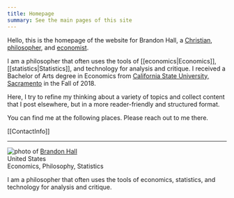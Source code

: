 ```yaml
---
title: Homepage
summary: See the main pages of this site
---
```


Hello, this is the homepage of the website for Brandon Hall, a [Christian](my-christianity), [philosopher](experience-as-philosopher), and [economist](experience-as-economist).

I am a philosopher that often uses the tools of [[economics|Economics]], [[statistics|Statistics]], and technology for analysis and critique. I received a Bachelor of Arts degree in Economics from [California State University, Sacramento](https://www.csus.edu/econ/) in the Fall of 2018.

Here, I try to refine my thinking about a variety of topics and collect content that I post elsewhere, but in a more reader-friendly and structured format.

You can find me at the following places. Please reach out to me there.

[[ContactInfo]]

---

<div id="hcard-Brandon-Hall" class="vcard">
  <img style="float:left; margin-right:4px" src="https://secure.gravatar.com/avatar/c47726a232801822ba08473b99c1e219?s=80" alt="photo of " class="photo"/>
 <a class="url fn" href="http://tacticaltypos.net">Brandon Hall</a>
 <div class="adr">
  <span class="country-name">United States</span>
 </div>
<div><span class="category">Economics</span>, <span class="category">Philosophy</span>, <span class="category">Statistics</span></div>
<p class="p-note">I am a philosopher that often uses the tools of economics, statistics, and technology for analysis and critique.</p></div>